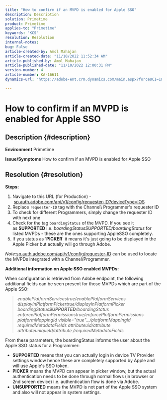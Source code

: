 ```yaml
---
title: "How to confirm if an MVPD is enabled for Apple SSO"
description: Description
solution: Primetime
product: Primetime
applies-to: "Primetime"
keywords: "KCS"
resolution: Resolution
internal-notes: 
bug: False
article-created-by: Amol Mahajan
article-created-date: "11/10/2022 11:52:34 AM"
article-published-by: Amol Mahajan
article-published-date: "11/10/2022 12:00:31 PM"
version-number: 4
article-number: KA-16611
dynamics-url: "https://adobe-ent.crm.dynamics.com/main.aspx?forceUCI=1&pagetype=entityrecord&etn=knowledgearticle&id=bf3d7b27-ee60-ed11-9561-6045bd006268"

---
```

# How to confirm if an MVPD is enabled for Apple SSO

## Description {#description}

<b>Environment</b>
Primetime


<b>Issue/Symptoms</b>
How to confirm if an MVPD is enabled for Apple SSO


## Resolution {#resolution}

<b>Steps:</b>
1. Navigate to this URL (for Production) - [sp.auth.adobe.com/api/v1/config/requester-ID?deviceType=iOS](http://sp.auth.adobe.com/api/v1/config/ABC?deviceType=iOS)
2. Replace `requester-ID` tag with the Channel\ Programmer's requester ID
3. To check for different Programmers, simply change the requester ID with next one
4. Check for the tag `boardingStatus` of<b> </b>the MVPD. If you see it as <b>SUPPORTED</b> i.e. *boardingStatusSUPPORTED/boardingStatus* for listed MVPDs - these are the ones supporting AppleSSO completely.
5. If you status as '<b>PICKER</b>' it means it's just going to be displayed in the Apple Picker but actually will go through Adobe.


*Note:*[sp.auth.adobe.com/api/v1/config/requester-ID](http://sp.auth.adobe.com/api/v1/config/ABC?deviceType=iOS) can be used to locate the MVPDs integrated with a Channel/Programmer.

<b>Additional information on Apple SSO enabled MVPDs:</b>

When configuration is retrieved from Adobe endpoint, the following additional fields can be seen present for those MVPDs which are part of the Apple SSO:


> *enablePlatformServicestrue/enablePlatformServices
> displayInPlatformPickertrue/displayInPlatformPicker
> boardingStatus<b>SUPPORTED</b>/boardingStatus
> enforcePlatformPermissionstrue/enforcePlatformPermissions
> platformMappingId visible="true".../platformMappingId
> requiredMetadataFields
> attributeuid/attribute
> attributeuniqueId/attribute
> /requiredMetadataFields*


​From these parameters, the boardingStatus​ informs the user about the Apple SSO status for a Programmer:

- <b>SUPPORTED</b>​ means that you can actually login in device TV Provider settings window hence these are completely supported by Apple and will use Apple's SSO token.
- <b>PICKER</b>​ means the MVPD can appear in picker window, but the actual authentication needs to be done through normal flows (in browser or 2nd screen device) i.e. authentication flow is done via Adobe.
- <b>UNSUPPORTED</b>​ means the MVPD is not part of the Apple SSO system and also will not appear in system settings.



